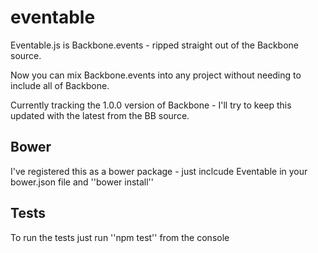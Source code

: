 eventable
=========

Eventable.js is Backbone.events - ripped straight out of the Backbone source.

Now you can mix Backbone.events into any project without needing to include all of Backbone.

Currently tracking the 1.0.0 version of Backbone - I'll try to keep this updated with the latest from the BB source.

## Bower

I've registered this as a bower package - just inclcude Eventable in your bower.json file and ''bower install''

## Tests

To run the tests just run ''npm test'' from the console
